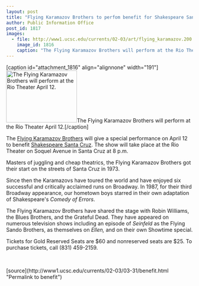 ```yaml
---
layout: post
title: "Flying Karamazov Brothers to perfom benefit for Shakespeare Santa Cruz"
author: Public Information Office
post_id: 1817
images:
  - file: http://www1.ucsc.edu/currents/02-03/art/flying_karamazov.200.jpg
    image_id: 1816
    caption: "The Flying Karamazov Brothers will perform at the Rio Theater April 12."
---
```


[caption id="attachment_1816" align="alignnone" width="191"]<a href="http://localhost/mysite/wp-content/uploads/2003/03/flying_karamazov.200.jpg"><img class="size-full wp-image-1816" src="http://localhost/mysite/wp-content/uploads/2003/03/flying_karamazov.200.jpg" alt="The Flying Karamazov Brothers will perform at the Rio Theater April 12." width="191" height="140" /></a>The Flying Karamazov Brothers will perform at the Rio Theater April 12.[/caption]
<p>
  The <a href="http://www.fkb.com/">Flying Karamazov Brothers</a> will give a special performance on April 12 to benefit <a href="http://www.shakespearesantacruz.org/">Shakespeare Santa Cruz</a>. The show will take place at the Rio Theater on Soquel Avenue in Santa Cruz at 8 p.m.<br>
</p>
<p>
  Masters of juggling and cheap theatrics, the Flying Karamazov Brothers got their start on the streets of Santa Cruz in 1973.
</p>
<p>
  Since then the Karamazovs have toured the world and have enjoyed six successful and critically acclaimed runs on Broadway. In 1987, for their third Broadway appearance, our hometown boys starred in their own adaptation of Shakespeare's <i>Comedy of Errors</i>.
</p>
<p>
  The Flying Karamazov Brothers have shared the stage with Robin Williams, the Blues Brothers, and the Grateful Dead. They have appeared on numerous television shows including an episode of <i>Seinfeld</i> as the Flying Sando Brothers, as themselves on <i>Ellen,</i> and on their own Showtime special.
</p>
<p>
  Tickets for Gold Reserved Seats are $60 and nonreserved seats are $25. To purchase tickets, call (831) 459-2159.
</p>
<p>
  <br>

</p>
<p>

</p>
[source](http://www1.ucsc.edu/currents/02-03/03-31/benefit.html "Permalink to benefit")
